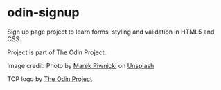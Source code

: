 # odin-signup

Sign up page project to learn forms, styling and validation in HTML5 and CSS. 

Project is part of The Odin Project. 

Image credit:
Photo by <a href="https://unsplash.com/@marekpiwnicki?utm_source=unsplash&utm_medium=referral&utm_content=creditCopyText">Marek Piwnicki</a> on <a href="https://unsplash.com/photos/5asbAZnTXRI?utm_source=unsplash&utm_medium=referral&utm_content=creditCopyText">Unsplash</a>

TOP logo by <a href="http://theodinproject.com">The Odin Project</a>   
